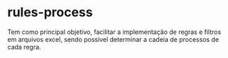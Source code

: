 # rules-process

Tem como principal objetivo, facilitar a implementação de regras e filtros em arquivos excel, sendo possivel determinar a cadeia de processos de cada regra.

